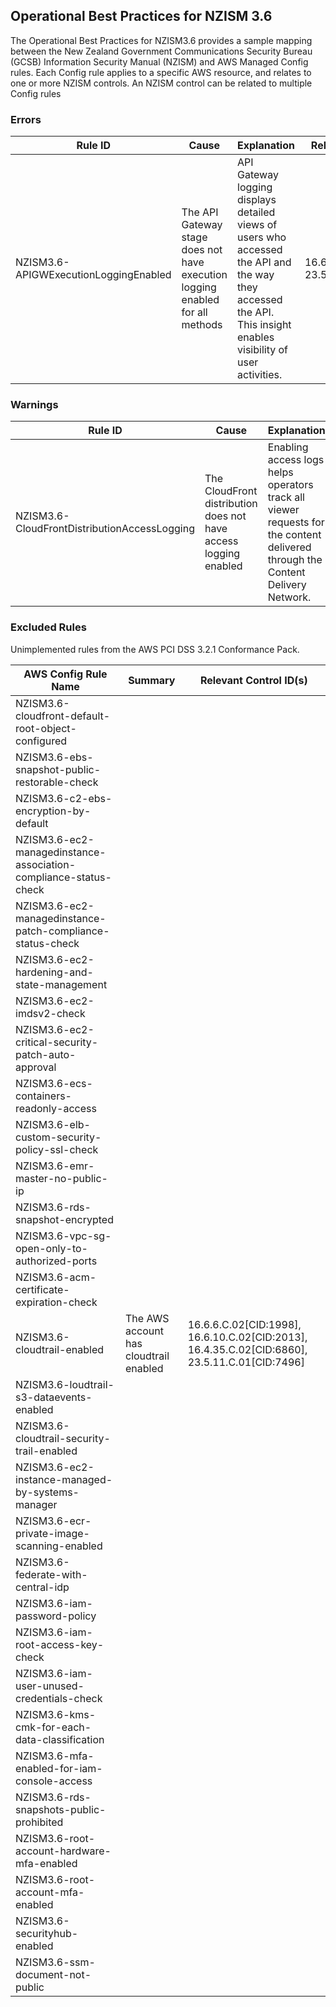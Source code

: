 ## Operational Best Practices for NZISM 3.6

The Operational Best Practices for NZISM3.6 provides  a sample mapping between the New Zealand Government Communications Security Bureau (GCSB) Information Security Manual (NZISM) and AWS Managed Config rules. Each Config rule applies to a specific AWS resource, and relates to one or more NZISM controls. An NZISM control can be related to multiple Config rules

### Errors

| Rule ID            | Cause                                                                                             | Explanation                                        |     Relevent Control ID(s)    |                                                                            
| ------------------ | --------------------------------------------------------------------------------------------------|--------------------------------------------------- | ------------------------------|
| NZISM3.6-APIGWExecutionLoggingEnabled | The API Gateway stage does not have execution logging enabled for all methods  | API Gateway logging displays detailed views of users who accessed the API and the way they accessed the API. This insight enables visibility of user activities. | 16.6.10.C.02[CID:2013], 23.5.11.C.01[CID:7496] |                                                                                      


### Warnings

| Rule ID            							| Cause                                                                                              	| Explanation | Relevent Control ID(s)                                                                                                                                                                                                                                                                                                                                                                                                                                                                                                                                                           |
| ----------------------------------------------| ------------------------------------------------------------------------------------------------------|--------------------------------------------------------------------------------------------------- | ---------------------------------------------------------------------------------------------------------------------------------------------------------------------------------------------------------------------------------------------------------------------------------------------------------------------------------------------------------------------------------------------------------------------------------------------------------------------------------------------------------------------------------------------------------------------- |
| NZISM3.6-CloudFrontDistributionAccessLogging | The CloudFront distribution does not have access logging enabled 			|  Enabling access logs helps operators track all viewer requests for the content delivered through the Content Delivery Network. | 16.6.10.C.02[CID:2013], 23.5.11.C.01[CID:7496] |                                                                                                                                                 | Provisioning the cluster within a VPC allows for better flexibility and control over the cache clusters security, availability, traffic routing and more.                                                                                                                                                                                                                                                                                                                                                                                                              |


### Excluded Rules

Unimplemented rules from the AWS PCI DSS 3.2.1 Conformance Pack.

| AWS Config Rule Name                                             	| Summary                                                                                     | Relevant Control ID(s) |
| ------------------------------------------------------------------|---------------------------------------------------------------------------------------------|------------------------|
| NZISM3.6-cloudfront-default-root-object-configured                |   																						|	            |
| NZISM3.6-ebs-snapshot-public-restorable-check						| 
| NZISM3.6-c2-ebs-encryption-by-default								|
| NZISM3.6-ec2-managedinstance-association-compliance-status-check	|
| NZISM3.6-ec2-managedinstance-patch-compliance-status-check		|
| NZISM3.6-ec2-hardening-and-state-management						|
| NZISM3.6-ec2-imdsv2-check											|
| NZISM3.6-ec2-critical-security-patch-auto-approval				|
| NZISM3.6-ecs-containers-readonly-access							|
| NZISM3.6-elb-custom-security-policy-ssl-check						|
| NZISM3.6-emr-master-no-public-ip									|
| NZISM3.6-rds-snapshot-encrypted									|
| NZISM3.6-vpc-sg-open-only-to-authorized-ports						|
| NZISM3.6-acm-certificate-expiration-check							|
| NZISM3.6-cloudtrail-enabled										|	The AWS account has cloudtrail enabled	|  16.6.6.C.02[CID:1998],  16.6.10.C.02[CID:2013], 16.4.35.C.02[CID:6860], 23.5.11.C.01[CID:7496]
| NZISM3.6-loudtrail-s3-dataevents-enabled							|
| NZISM3.6-cloudtrail-security-trail-enabled						|
| NZISM3.6-ec2-instance-managed-by-systems-manager					|
| NZISM3.6-ecr-private-image-scanning-enabled						|
| NZISM3.6-federate-with-central-idp								|
| NZISM3.6-iam-password-policy										|
| NZISM3.6-iam-root-access-key-check								|
| NZISM3.6-iam-user-unused-credentials-check						|
| NZISM3.6-kms-cmk-for-each-data-classification						|
| NZISM3.6-mfa-enabled-for-iam-console-access						|
| NZISM3.6-rds-snapshots-public-prohibited							|
| NZISM3.6-root-account-hardware-mfa-enabled						|
| NZISM3.6-root-account-mfa-enabled									|
| NZISM3.6-securityhub-enabled									    |
| NZISM3.6-ssm-document-not-public                                  |
